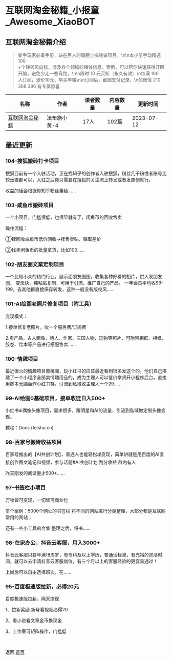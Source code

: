# 互联网淘金秘籍_小报童_Awesome_XiaoBOT

## 互联网淘金秘籍介绍
> 新手玩家必备手册，站在巨人的肩膀上搞钱做项目。\n\n本小册手动精选 100  
+个赚钱风向标，涉及各个领域的赚钱信息，案例，可以帮你快速获得开眼开脑，避免少走一些弯路。\n\n限时 10 元买断（永久有效）\n每满 100  
人订阅，涨价10元，早买早赚\n\n订阅后，截图支付记录，\n加微信 210 368 386 有专属惊喜  
  


|名称|作者|读者数量|内容数量|更新时间|
|---|---|---|---|---|
|[互联网淘金秘籍](https://xiaobot.net/p/6636?refer=9c3f1c95-a052-465a-9902-f6d75080262a)|法布施小黄-4|17人|102篇|2023-07-12|

## 最近更新
### 104-搜狐搬砖打卡项目

搜狐目前有一个入驻活动，正在找知乎的创作者入驻搜狐，粉丝几千粉或者账号比较垂直都可以，入驻之后你只需要在搜狐的关注流上转发或者发原创就行。

收益的话会根据你知乎粉丝量给......

### 103-咸鱼币搬砖项目

一个小项目，门槛很低，也很早就有了，闲鱼币的回收售卖

操作流程：

①挂回收咸鱼币低价回收→挂售卖贴，赚取差价

②找卖闲鱼币的批量拿货，比如100......

### 102-朋友圈文案定制项目

一个比较小众的热门行业，展示面朋友圈图，收集各种好看的相片，供人发朋友圈， 变现快，纯粘贴复制，可用于引流，推广自己的产品。
一年会员平均收99-199，去其他群直接保存转发，这种一般没有版权风......

### 101-AI绘画老照片修复项目（附工具）

变现模式：

1.接单修复老照片，收一个服务费/订阅费

2.卖产品，古人画像、诗人、作家、三国人物、玩物等照片，可附带相框、相纸、胶卷、绘本等产品进行搭配售卖......

### 100-情趣项目

最近很火的情趣项目蜜桃阁，玩小红书的应该最近看到很多发这个的，他们自己搭建了一个小程序全部卖情趣用品的，成为主理人可以低价拿货开小程序后台，直接用脚本无脑轰炸小红书群，引流到私域收主理人一个29......

### 99-AI绘画0基础项目，接单收徒日入500+

小红书ai偶像头像项目，需求很多。蹭明星和AI的流量，引流到私域做定制头像变现。

教程：Docs (feishu.cn)

### 98-百家号搬砖收益项目

百家号推出的【AI共创计划】，普通人也能轻松💰变现，简单讲就是用百度的AI直接创作图文笔记和视频，参与话题#AI共创计划 刮分收益 群内有人

昨天刚发的阅读量才500+......

### 97-书签栏小项目

万物皆可变现，一切皆可商业化

举个案例：5000个网址的书签栏 将不同的网站进行分类整理，大部分都是互联网常用的网站；

还有一些小工具的合集 整理之后，将书......

### 96-在家办公，抖音云客服，月入3000+

抖音云客服只要年满18周岁，有专科及以上学历，普通话标准，有充裕的灵活时间，就可以去申请抖音云客服岗位，有三个月以上的客服经验的更容易通过！

上岗后可以自由选择班次，在......

### 95-百度极速版拉新，必得20元

百度极速版拉新，隔天提现

1、拉新奖励,新号看视频必得20

2、看小说看文章金币换现金

3、工作室可矩阵操作，门槛低


<a href="https://github.com/Reno9527/awesome-xiaobot" style="color: white; text-decoration: none;">awesome-xiaobot</a>

返回 [首页](../README.md)
